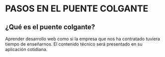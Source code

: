 # PASOS EN EL PUENTE COLGANTE

## ¿Qué es el puente colgante?
Aprender desarrollo web como si la empresa que nos ha contratado tuviera tiempo de enseñarnos. El contenido técnico será presentado en su aplicación cotidiana.
